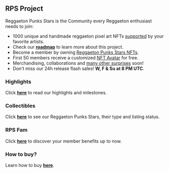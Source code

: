 <br>

## RPS Project

Reggaeton Punks Stars is the Community every Reggaeton enthusiast needs to join:
* 1000 unique and handmade reggaeton pixel art NFTs [supported](highlights.html) by your favorite artists.
* Check our [<b>roadmap</b>](roadmap.html) to learn more about this project.
* Become a member by owning [Reggaeton Punks Stars NFTs](https://opensea.io/collection/reggaetonpunkstars).
* First 50 members receive a customized [NFT Avatar](https://opensea.io/collection/reggaetoncommunity) for free.
* Merchandising, collaborations and [many other surprises](fam.html) soon!
* Don't miss our 24h release flash sales! <b>W, F & Su at 8 PM UTC</b>.

### Highlights
Click [<b>here</b>](highlights.html) to read our highlights and milestones. <br>

### Collectibles
Click [<b>here</b>](nfts.html) to see our Reggaeton Punks Stars, their type and listing status. <br>

### RPS Fam
Click [<b>here</b>](fam.html) to discover your member benefits up to now. <br>

### How to buy?
Learn how to buy [<b>here</b>](https://www.instagram.com/p/CTw7BcJhhd-/).
